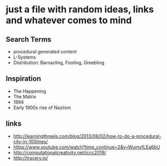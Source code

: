 # just a file with random ideas, links and whatever comes to mind

## Search Terms
- procedural generated content
- L-Systems
- Distribution: Barnacling, Footing, Greebling

## Inspiration
- The Happening
- The Matrix
- 1984
- Early 1900s rise of Naziism

## links
- http://learningthreejs.com/blog/2013/08/02/how-to-do-a-procedural-city-in-100lines/
- https://www.youtube.com/watch?time_continue=2&v=WumyfLEa6bU
- http://computationalcreativity.net/iccc2019/
- http://tracery.io/
